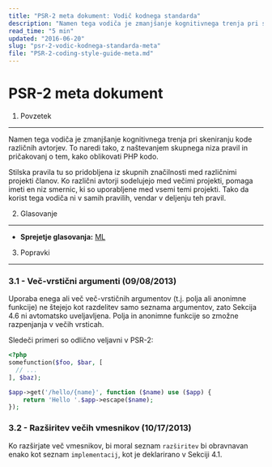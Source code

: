 ```yaml
---
title: "PSR-2 meta dokument: Vodič kodnega standarda"
description: "Namen tega vodiča je zmanjšanje kognitivnega trenja pri skeniranju kode različnih avtorjev. To naredi z naštevanjem skupnega niza pravil in pričakovanj o tem, kako oblikovati PHP kodo."
read_time: "5 min"
updated: "2016-06-20"
slug: "psr-2-vodic-kodnega-standarda-meta"
file: "PSR-2-coding-style-guide-meta.md"
---
```


PSR-2 meta dokument
===================

1. Povzetek
-----------

Namen tega vodiča je zmanjšanje kognitivnega trenja pri skeniranju kode različnih avtorjev. To naredi tako,
z naštevanjem skupnega niza pravil in pričakovanj o tem, kako oblikovati PHP kodo.

Stilska pravila tu so pridobljena iz skupnih značilnosti med različnimi projekti članov. Ko različni avtorji
sodelujejo med večimi projekti, pomaga imeti en niz smernic, ki so uporabljene med vsemi temi
projekti. Tako da korist tega vodiča ni v samih pravilih, vendar v deljenju teh pravil.


2. Glasovanje
-------------

- **Sprejetje glasovanja:** [ML](https://groups.google.com/d/msg/php-fig/c-QVvnZdMQ0/TdDMdzKFpdIJ)


3. Popravki
-----------

### 3.1 - Več-vrstični argumenti (09/08/2013)

Uporaba enega ali več več-vrstičnih argumentov (t.j. polja ali anonimne funkcije) ne štejejo kot
razdelitev samo seznama argumentov, zato Sekcija 4.6 ni avtomatsko uveljavljena. Polja in anonimne
funkcije so zmožne razpenjanja v večih vrsticah.

Sledeči primeri so odlično veljavni v PSR-2:

~~~php
<?php
somefunction($foo, $bar, [
  // ...
], $baz);

$app->get('/hello/{name}', function ($name) use ($app) {
    return 'Hello '.$app->escape($name);
});
~~~

### 3.2 - Razširitev večih vmesnikov (10/17/2013)

Ko razširjate več vmesnikov, bi moral seznam `razširitev` bi obravnavan enako kot seznam
`implementacij`, kot je deklarirano v Sekciji 4.1.

